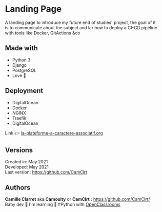Landing Page
========

A landing page to introduce my future end of studies' project,
the goal of it is to communicate about the subject and lar how to deploy
a CI-CD pipeline with tools like Docker, GitActions &co  

## Made with

* Python 3
* Django
* PostgreSQL
* Love 💙

## Deployment

* DigitalOcean  
* Docker
* NGINX
* Traefik
* DigitalOcean  

Link 👉 [la-plateforme-a-caractere-associatif.org](https://la-plateforme-a-caractere-associatif.org/) 

## Versions

Created in:   May 2021  
Developed:    May 2021  
Last version: https://github.com/CamClrt  

## Authors

**Camille Clarret** aka **Camoulty** or **CamClrt** : https://github.com/CamClrt/  
Baby dev 🐣 I'm learning 🐍 #Python with [OpenClassrooms](https://openclassrooms.com/)  
